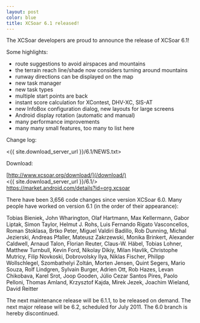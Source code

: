 ```yaml
---
layout: post
color: blue
title: XCSoar 6.1 released!
---
```

The XCSoar developers are proud to announce the release of XCSoar 6.1!

Some highlights:

- route suggestions to avoid airspaces and mountains
- the terrain reach line/shade now considers turning around mountains
- runway directions can be displayed on the map
- new task manager
- new task types
- multiple start points are back
- instant score calculation for XContest, DHV-XC, SIS-AT
- new InfoBox configuration dialog, new layouts for large screens
- Android display rotation (automatic and manual)
- many performance improvements
- many many small features, too many to list here

Change log:

 <{{ site.download_server_url }}/6.1/NEWS.txt>

Download:

 [http://www.xcsoar.org/download/](/download/)  
 <{{ site.download_server_url }}/6.1/>  
 <https://market.android.com/details?id=org.xcsoar>

There have been 3,656 code changes since version XCSoar 6.0.  Many
people have worked on version 6.1 (in the order of their appearance):

  Tobias Bieniek,
  John Wharington,
  Olaf Hartmann,
  Max Kellermann,
  Gabor Liptak,
  Simon Taylor,
  Helmut J. Rohs,
  Luis Fernando Rigato Vasconcellos,
  Roman Stoklasa,
  Brtko Peter,
  Miguel Valdiri Badillo,
  Rob Dunning,
  Michal Jezierski,
  Andreas Pfaller,
  Mateusz Zakrzewski,
  Monika Brinkert,
  Alexander Caldwell,
  Arnaud Talon,
  Florian Reuter,
  Claus-W. Häbel,
  Tobias Lohner,
  Matthew Turnbull,
  Kevin Ford,
  Nikolay Dikiy,
  Milan Havlik,
  Christophe Mutricy,
  Filip Novkoski,
  Dobrovolsky Ilya,
  Niklas Fischer,
  Philipp Wollschlegel,
  Szombathelyi Zoltán,
  Morten Jensen,
  Quint Segers,
  Mario Souza,
  Rolf Lindgren,
  Sylvain Burger,
  Adrien Ott,
  Rob Hazes,
  Levan Chikobava,
  Karel Srot,
  Joop Gooden,
  Júlio Cezar Santos Pires,
  Paolo Pelloni,
  Thomas Amland,
  Krzysztof Kajda,
  Mirek Jezek,
  Joachim Wieland,
  David Reitter

The next maintenance release will be 6.1.1, to be released on demand.
The next major release will be 6.2, scheduled for July 2011.
The 6.0 branch is hereby discontinued.
